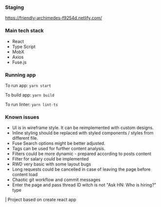 
### Staging
https://friendly-archimedes-f9254d.netlify.com/

### Main tech stack
* React
* Type Script
* MobX
* Axios
* Fuse.js

### Running app
To run app: 
`yarn start`

To build app: 
`yarn build`

To run linter: 
`yarn lint-ts`

### Known issues
* UI is in wireframe style. It can be reimplemented with custom designs.
* Inline styling should be replaced with styled components / styles from different file. 
* Fuse Search options might be better adjusted.
* Tags can be used for further content analysis.
* Filters could be more dynamic - prepared according to posts content
* Filter for salary could be implemented
* RWD very basic with some layout bugs
* Long requests could be cancelled in case of leaving the page before content load
* Chaotic git workflow and commit messages
* Enter the page and pass thread ID witch is not "Ask HN: Who is hiring?" type


| Project based on create react app
